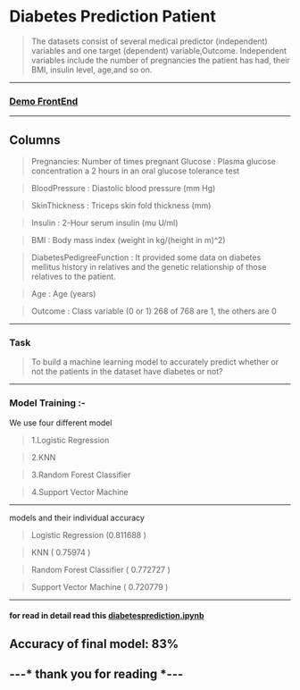 # Diabetes Prediction Patient
> The datasets consist of several medical predictor (independent) variables and one target (dependent) variable,Outcome. Independent variables include the number of pregnancies the patient has had, their BMI, insulin level, age,and so on.

---

###     [Demo FrontEnd](https://habiburrahmankhan.github.io/Diabetes-Prediction-Patient/)
---
## Columns
>  Pregnancies: Number of times pregnant
>  Glucose : Plasma glucose concentration a 2 hours in an oral glucose tolerance test

> BloodPressure : Diastolic blood pressure (mm Hg)

> SkinThickness : Triceps skin fold thickness (mm)

> Insulin : 2-Hour serum insulin (mu U/ml)

> BMI : Body mass index (weight in kg/(height in m)^2)

> DiabetesPedigreeFunction : It provided some data on diabetes mellitus history in relatives and the genetic relationship of those relatives to the patient.

> Age : Age (years)

> Outcome : Class variable (0 or 1) 268 of 768 are 1, the others are 0

----
### Task 


> To build a machine learning model to accurately predict whether or not the patients in the dataset have diabetes or not?

---

### Model Training :-
We use four different model 

> 1.Logistic Regression

> 2.KNN

> 3.Random Forest Classifier

> 4.Support Vector Machine


----

models   and their individual accuracy 

> Logistic Regression   (0.811688 )  

> KNN	   ( 0.75974	)    

> Random Forest Classifier   (   0.772727	 ) 


> Support Vector Machine   (    0.720779 )

  

---



#### for read in detail  read this [diabetesprediction.ipynb](https://github.com/habiburrahmankhan/Diabetes-Prediction-Patient/blob/main/diabetesprediction.ipynb)




## Accuracy of final model: 83% 

##  ---* thank you for reading *--- 
